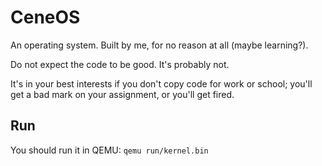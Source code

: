 # CeneOS
An operating system. Built by me, for no reason at all (maybe learning?).

Do not expect the code to be good. It's probably not.

It's in your best interests if you don't copy code for work or school; you'll get a bad mark on your assignment, or you'll get fired.


## Run
You should run it in QEMU: `qemu run/kernel.bin`
